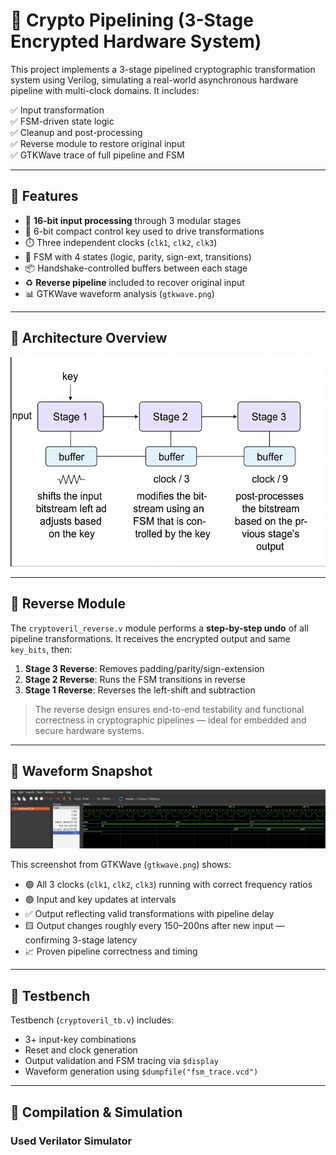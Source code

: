 # 🔐 Crypto Pipelining (3-Stage Encrypted Hardware System)

This project implements a 3-stage pipelined cryptographic transformation system using Verilog, simulating a real-world asynchronous hardware pipeline with multi-clock domains. It includes:

✅ Input transformation  
✅ FSM-driven state logic  
✅ Cleanup and post-processing  
✅ Reverse module to restore original input  
✅ GTKWave trace of full pipeline and FSM  

---

## 🚀 Features

- 🔄 **16-bit input processing** through 3 modular stages
- 🔑 6-bit compact control key used to drive transformations
- ⏱️ Three independent clocks (`clk1`, `clk2`, `clk3`)
- 🧠 FSM with 4 states (logic, parity, sign-ext, transitions)
- 📦 Handshake-controlled buffers between each stage
- ♻️ **Reverse pipeline** included to recover original input
- 📊 GTKWave waveform analysis (`gtkwave.png`)

---

## 📐 Architecture Overview

![architecture_overview](./images/arch.png)


---

## 🔁 Reverse Module

The `cryptoveril_reverse.v` module performs a **step-by-step undo** of all pipeline transformations. It receives the encrypted output and same `key_bits`, then:

1. **Stage 3 Reverse**: Removes padding/parity/sign-extension
2. **Stage 2 Reverse**: Runs the FSM transitions in reverse
3. **Stage 1 Reverse**: Reverses the left-shift and subtraction

> The reverse design ensures end-to-end testability and functional correctness in cryptographic pipelines — ideal for embedded and secure hardware systems.

---

## 📸 Waveform Snapshot

![GTKWave Screenshot](./images/gtkwave.png)

This screenshot from GTKWave (`gtkwave.png`) shows:

- 🟢 All 3 clocks (`clk1`, `clk2`, `clk3`) running with correct frequency ratios
- 🟢 Input and key updates at intervals
- ✅ Output reflecting valid transformations with pipeline delay
- 🟨 Output changes roughly every 150–200ns after new input — confirming 3-stage latency
- 📈 Proven pipeline correctness and timing

---

## 🧪 Testbench

Testbench (`cryptoveril_tb.v`) includes:

- 3+ input-key combinations
- Reset and clock generation
- Output validation and FSM tracing via `$display`
- Waveform generation using `$dumpfile("fsm_trace.vcd")`

---

## 🔧 Compilation & Simulation

### Used Verilator Simulator
